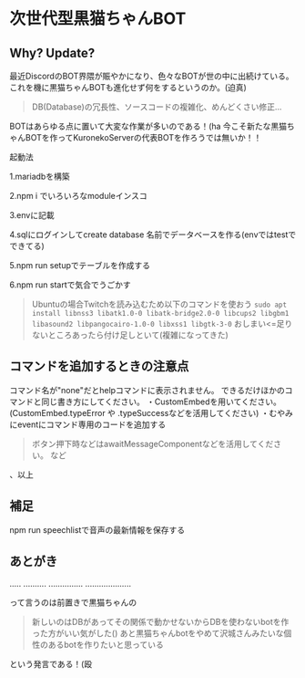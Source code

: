 # 次世代型黒猫ちゃんBOT
## Why? Update?
 最近DiscordのBOT界隈が賑やかになり、色々なBOTが世の中に出続けている。
これを機に黒猫ちゃんBOTも進化せず何をするというのか。(迫真)

> DB(Database)の冗長性、ソースコードの複雑化、めんどくさい修正...

BOTはあらゆる点に置いて大変な作業が多いのである！(ha
今こそ新たな黒猫ちゃんBOTを作ってKuronekoServerの代表BOTを作ろうでは無いか！！

起動法

1.mariadbを構築

2.npm i でいろいろなmoduleインスコ

3.envに記載

4.sqlにログインしてcreate database 名前でデータベースを作る(envではtestでできてる)

5.npm run setupでテーブルを作成する

6.npm run startで気合でうごかす

> Ubuntuの場合Twitchを読み込むため以下のコマンドを使おう
`sudo apt install libnss3 libatk1.0-0 libatk-bridge2.0-0 libcups2 libgbm1 libasound2 libpangocairo-1.0-0 libxss1 libgtk-3-0`
おしまい<=足りないところあったら付け足しといて(複雑になってきた)

## コマンドを追加するときの注意点
コマンド名が"none"だとhelpコマンドに表示されません。
できるだけほかのコマンドと同じ書き方にしてください。
・CustomEmbedを用いてください。 (CustomEmbed.typeError や .typeSuccessなどを活用してください)
・むやみにeventにコマンド専用のコードを追加する
> ボタン押下時などはawaitMessageComponentなどを活用してください。
など

、以上

## 補足

npm run speechlistで音声の最新情報を保存する




## あとがき
.....
..........
...............
....................

って言うのは前置きで黒猫ちゃんの

> 新しいのはDBがあってその関係で動かせないからDBを使わないbotを作った方がいい気がした()
> あと黒猫ちゃんbotをやめて沢城さんみたいな個性のあるbotを作りたいと思っている

という発言である！(殴